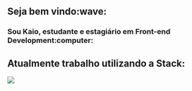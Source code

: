 <h2>Seja bem vindo:wave:</h2>
<h3>Sou Kaio, estudante e estagiário em Front-end Development:computer:</h3>

<h2>Atualmente trabalho utilizando a Stack: </h2>

<img src="https://img.shields.io/badge/HTML5-E34F26?style=for-the-badge&logo=html5&logoColor=white">


<!--
**DSkaio/DSkaio** is a ✨ _special_ ✨ repository because its `README.md` (this file) appears on your GitHub profile.

Here are some ideas to get you started:

- 🔭 I’m currently working on ...
- 🌱 I’m currently learning 
- 👯 I’m looking to collaborate on ...
- 🤔 I’m looking for help with ...
- 💬 Ask me about ...
- 📫 How to reach me: ...
- 😄 Pronouns: ...
- ⚡ Fun fact: ...
-->


